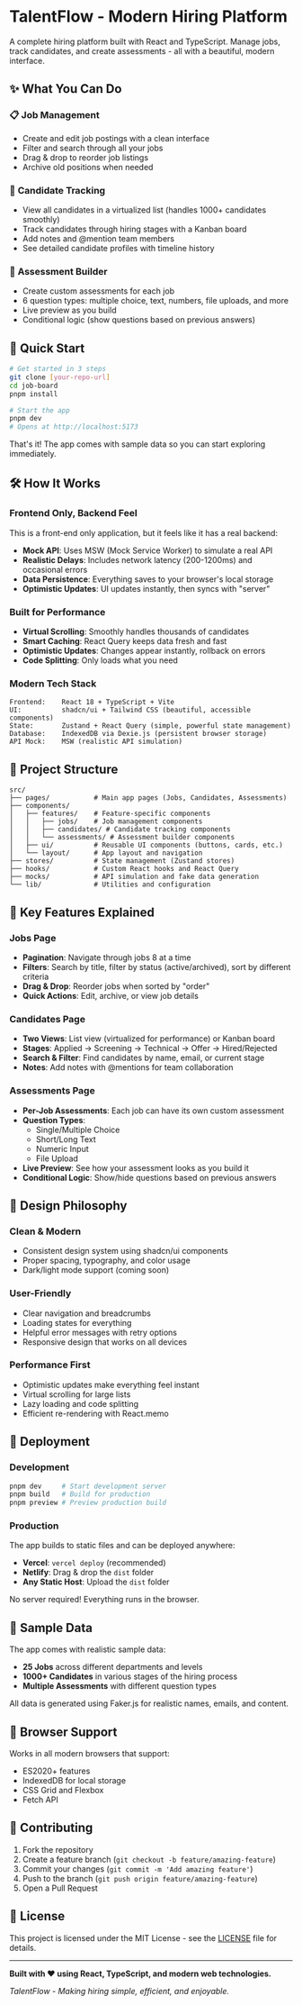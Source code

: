 # TalentFlow - Modern Hiring Platform

A complete hiring platform built with React and TypeScript. Manage jobs, track candidates, and create assessments - all with a beautiful, modern interface.

## ✨ What You Can Do

### 📋 **Job Management**
- Create and edit job postings with a clean interface
- Filter and search through all your jobs
- Drag & drop to reorder job listings
- Archive old positions when needed

### 👥 **Candidate Tracking** 
- View all candidates in a virtualized list (handles 1000+ candidates smoothly)
- Track candidates through hiring stages with a Kanban board
- Add notes and @mention team members
- See detailed candidate profiles with timeline history

### 📝 **Assessment Builder**
- Create custom assessments for each job
- 6 question types: multiple choice, text, numbers, file uploads, and more
- Live preview as you build
- Conditional logic (show questions based on previous answers)

## 🚀 Quick Start

```bash
# Get started in 3 steps
git clone [your-repo-url]
cd job-board
pnpm install

# Start the app
pnpm dev
# Opens at http://localhost:5173
```

That's it! The app comes with sample data so you can start exploring immediately.

## 🛠️ How It Works

### **Frontend Only, Backend Feel**
This is a front-end only application, but it feels like it has a real backend:

- **Mock API**: Uses MSW (Mock Service Worker) to simulate a real API
- **Realistic Delays**: Includes network latency (200-1200ms) and occasional errors
- **Data Persistence**: Everything saves to your browser's local storage
- **Optimistic Updates**: UI updates instantly, then syncs with "server"

### **Built for Performance**
- **Virtual Scrolling**: Smoothly handles thousands of candidates
- **Smart Caching**: React Query keeps data fresh and fast
- **Optimistic Updates**: Changes appear instantly, rollback on errors
- **Code Splitting**: Only loads what you need

### **Modern Tech Stack**
```
Frontend:    React 18 + TypeScript + Vite
UI:          shadcn/ui + Tailwind CSS (beautiful, accessible components)
State:       Zustand + React Query (simple, powerful state management)
Database:    IndexedDB via Dexie.js (persistent browser storage)
API Mock:    MSW (realistic API simulation)
```

## 📁 Project Structure

```
src/
├── pages/           # Main app pages (Jobs, Candidates, Assessments)
├── components/
│   ├── features/    # Feature-specific components
│   │   ├── jobs/    # Job management components
│   │   ├── candidates/ # Candidate tracking components
│   │   └── assessments/ # Assessment builder components
│   ├── ui/          # Reusable UI components (buttons, cards, etc.)
│   └── layout/      # App layout and navigation
├── stores/          # State management (Zustand stores)
├── hooks/           # Custom React hooks and React Query
├── mocks/           # API simulation and fake data generation
└── lib/             # Utilities and configuration
```

## 🎯 Key Features Explained

### **Jobs Page**
- **Pagination**: Navigate through jobs 8 at a time
- **Filters**: Search by title, filter by status (active/archived), sort by different criteria
- **Drag & Drop**: Reorder jobs when sorted by "order"
- **Quick Actions**: Edit, archive, or view job details

### **Candidates Page**
- **Two Views**: List view (virtualized for performance) or Kanban board
- **Stages**: Applied → Screening → Technical → Offer → Hired/Rejected
- **Search & Filter**: Find candidates by name, email, or current stage
- **Notes**: Add notes with @mentions for team collaboration

### **Assessments Page**
- **Per-Job Assessments**: Each job can have its own custom assessment
- **Question Types**: 
  - Single/Multiple Choice
  - Short/Long Text
  - Numeric Input
  - File Upload
- **Live Preview**: See how your assessment looks as you build it
- **Conditional Logic**: Show/hide questions based on previous answers

## 🎨 Design Philosophy

### **Clean & Modern**
- Consistent design system using shadcn/ui components
- Proper spacing, typography, and color usage
- Dark/light mode support (coming soon)

### **User-Friendly**
- Clear navigation and breadcrumbs
- Loading states for everything
- Helpful error messages with retry options
- Responsive design that works on all devices

### **Performance First**
- Optimistic updates make everything feel instant
- Virtual scrolling for large lists
- Lazy loading and code splitting
- Efficient re-rendering with React.memo

## 🚀 Deployment

### **Development**
```bash
pnpm dev     # Start development server
pnpm build   # Build for production
pnpm preview # Preview production build
```

### **Production**
The app builds to static files and can be deployed anywhere:

- **Vercel**: `vercel deploy` (recommended)
- **Netlify**: Drag & drop the `dist` folder
- **Any Static Host**: Upload the `dist` folder

No server required! Everything runs in the browser.

## 🧪 Sample Data

The app comes with realistic sample data:
- **25 Jobs** across different departments and levels
- **1000+ Candidates** in various stages of the hiring process
- **Multiple Assessments** with different question types

All data is generated using Faker.js for realistic names, emails, and content.

## 📱 Browser Support

Works in all modern browsers that support:
- ES2020+ features
- IndexedDB for local storage
- CSS Grid and Flexbox
- Fetch API

## 🤝 Contributing

1. Fork the repository
2. Create a feature branch (`git checkout -b feature/amazing-feature`)
3. Commit your changes (`git commit -m 'Add amazing feature'`)
4. Push to the branch (`git push origin feature/amazing-feature`)
5. Open a Pull Request

## 📄 License

This project is licensed under the MIT License - see the [LICENSE](LICENSE) file for details.

---

**Built with ❤️ using React, TypeScript, and modern web technologies.**

*TalentFlow - Making hiring simple, efficient, and enjoyable.*
